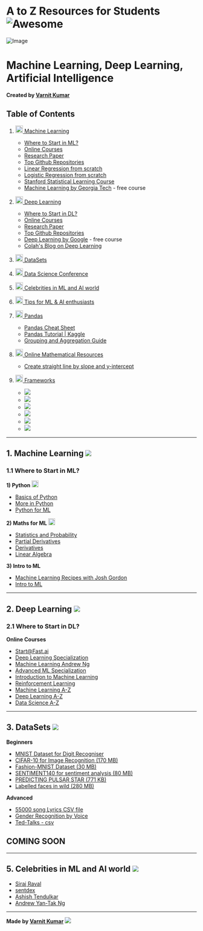 # A to Z Resources for Students ![Awesome](https://cdn.rawgit.com/sindresorhus/awesome/d7305f38d29fed78fa85652e3a63e154dd8e8829/media/badge.svg)

![Image](../res/tf.jpeg)

# Machine Learning, Deep Learning, Artificial Intelligence

**Created by [Varnit Kumar](https://github.com/vannu07)**

## Table of Contents

1. [<img src="https://img.shields.io/badge/Machine_Learning-FF6B6B?style=flat&logo=scikit-learn&logoColor=white" height="20"> Machine Learning](#1--machine-learning)
   - [Where to Start in ML?](#11-where-to-start-in-ml)
   - [Online Courses](#12-online-courses)
   - [Research Paper](#13-research-paper)
   - [Top Github Repositories](#14-top-github-repositories)
   - [Linear Regression from scratch](https://www.cs.toronto.edu/~frossard/post/linear_regression/)
   - [Logistic Regression from scratch](https://medium.com/@martinpella/logistic-regression-from-scratch-in-python-124c5636b8ac)
   - [Stanford Statistical Learning Course](https://lagunita.stanford.edu/courses/HumanitiesSciences/StatLearning/Winter2016/info)
   - [Machine Learning by Georgia Tech](https://br.udacity.com/course/machine-learning--ud262) - free course

2. [<img src="https://img.shields.io/badge/Deep_Learning-4169E1?style=flat&logo=tensorflow&logoColor=white" height="20"> Deep Learning](#2--deep-learning)
   - [Where to Start in DL?](#21-where-to-start-in-dl)
   - [Online Courses](#21-where-to-start-in-dl)
   - [Research Paper](https://arxiv.org/list/stat.ML/recent)
   - [Top Github Repositories](#24-top-github-repositories)
   - [Deep Learning by Google](https://br.udacity.com/course/deep-learning--ud730) - free course
   - [Colah's Blog on Deep Learning](http://colah.github.io/)

3. [<img src="https://img.shields.io/badge/DataSets-32CD32?style=flat&logo=databricks&logoColor=white" height="20"> DataSets](#3-datasets)

4. [<img src="https://img.shields.io/badge/Conferences-FF8C00?style=flat&logo=meetup&logoColor=white" height="20"> Data Science Conference](#4-data-science-confs)

5. [<img src="https://img.shields.io/badge/Celebrities-9932CC?style=flat&logo=github&logoColor=white" height="20"> Celebrities in ML and AI world](#5-celebrities-in-ml-and-ai-world)

6. [<img src="https://img.shields.io/badge/Tips-FFD700?style=flat&logo=lightbulb&logoColor=black" height="20"> Tips for ML & AI enthusiasts](#6-ml-ai-tips)

7. [<img src="https://img.shields.io/badge/Pandas-150458?style=flat&logo=pandas&logoColor=white" height="20"> Pandas](#7-pandas)
   - [Pandas Cheat Sheet](https://github.com/pandas-dev/pandas/blob/master/doc/cheatsheet/Pandas_Cheat_Sheet.pdf)
   - [Pandas Tutorial | Kaggle](https://www.kaggle.com/junaaaaloo/pandas-tutorial)
   - [Grouping and Aggregation Guide](https://www.shanelynn.ie/summarising-aggregation-and-grouping-data-in-python-pandas/)

8. [<img src="https://img.shields.io/badge/Mathematics-DC143C?style=flat&logo=wolfram&logoColor=white" height="20"> Online Mathematical Resources](#8-maths-online-resources)
   - [Create straight line by slope and y-intercept](https://www.desmos.com/calculator/5kn5x8f7zk)

9. [<img src="https://img.shields.io/badge/Frameworks-000000?style=flat&logo=framework&logoColor=white" height="20"> Frameworks](#9-frameworks)
   - [<img src="https://img.shields.io/badge/TensorFlow-FF6F00?style=flat&logo=tensorflow&logoColor=white">](https://tensorflow.org)
   - [<img src="https://img.shields.io/badge/Caffe-8B4513?style=flat&logo=caffe&logoColor=white">](http://caffe.berkeleyvision.org/)
   - [<img src="https://img.shields.io/badge/Caffe2-8B4513?style=flat&logo=caffe&logoColor=white">](https://caffe2.ai/)
   - [<img src="https://img.shields.io/badge/Torch-EE4C2C?style=flat&logo=pytorch&logoColor=white">](http://torch.ch/)
   - [<img src="https://img.shields.io/badge/PyTorch-EE4C2C?style=flat&logo=pytorch&logoColor=white">](https://pytorch.org/)
   - [<img src="https://img.shields.io/badge/Keras-D00000?style=flat&logo=keras&logoColor=white">](https://keras.io/)

---

## 1. **Machine Learning** <img src="https://img.shields.io/badge/ML-FF6B6B?style=flat&logo=scikit-learn&logoColor=white">

### 1.1 Where to Start in ML?

**1) Python** <img src="https://img.shields.io/badge/Python-3776AB?style=flat&logo=python&logoColor=white" height="18">
- [Basics of Python](https://www.youtube.com/playlist?list=PLQVvvaa0QuDe8XSftW-RAxdo6OmaeL85M)
- [More in Python](https://www.youtube.com/playlist?list=PL-osiE80TeTt2d9bfVyTiXJA-UTHn6WwU)
- [Python for ML](https://www.udemy.com/python-for-data-science-and-machine-learning-bootcamp)

**2) Maths for ML** <img src="https://img.shields.io/badge/Mathematics-DC143C?style=flat&logo=wolfram&logoColor=white" height="18">
- [Statistics and Probability](https://www.khanacademy.org/math/statistics-probability)
- [Partial Derivatives](https://www.khanacademy.org/math/multivariable-calculus/multivariable-derivatives)
- [Derivatives](https://www.khanacademy.org/math/calculus-1/cs1-derivatives-definition-and-basic-rules)
- [Linear Algebra](https://www.youtube.com/playlist?list=PLE7DDD91010BC51F8)

**3) Intro to ML**
- [Machine Learning Recipes with Josh Gordon](https://www.youtube.com/playlist?list=PLOU2XLYxmsIIuiBfYad6rFYQU_jL2ryal)
- [Intro to ML](https://in.udacity.com/course/intro-to-machine-learning--ud120-india)

---

## 2. **Deep Learning** <img src="https://img.shields.io/badge/Deep_Learning-4169E1?style=flat&logo=tensorflow&logoColor=white">

### 2.1 Where to Start in DL?

**Online Courses**
- [Start@Fast.ai](http://course.fast.ai/start.html)
- [Deep Learning Specialization](https://www.coursera.org/specializations/deep-learning)
- [Machine Learning Andrew Ng](https://www.coursera.org/learn/machine-learning)
- [Advanced ML Specialization](https://www.coursera.org/specializations/aml)
- [Introduction to Machine Learning](https://www.udacity.com/course/intro-to-machine-learning--ud120)
- [Reinforcement Learning](https://www.udacity.com/course/reinforcement-learning--ud600)
- [Machine Learning A-Z](https://www.udemy.com/course/machinelearning/)
- [Deep Learning A-Z](https://www.udemy.com/course/deeplearning/)
- [Data Science A-Z](https://www.udemy.com/course/datascience/)

---

## 3. **DataSets** <img src="https://img.shields.io/badge/DataSets-32CD32?style=flat&logo=databricks&logoColor=white">

**Beginners**
- [MNIST Dataset for Digit Recogniser](http://yann.lecun.com/exdb/mnist/)
- [CIFAR-10 for Image Recognition (170 MB)](http://www.cs.toronto.edu/~kriz/cifar.html)
- [Fashion-MNIST Dataset (30 MB)](https://github.com/zalandoresearch/fashion-mnist)
- [SENTIMENT140 for sentiment analysis (80 MB)](http://help.sentiment140.com/for-students/)
- [PREDICTING PULSAR STAR (771 KB)](https://www.kaggle.com/pavanraj159/predicting-a-pulsar-star)
- [Labelled faces in wild (280 MB)](http://vis-www.cs.umass.edu/lfw/)

**Advanced**
- [55000 song Lyrics CSV file](https://www.kaggle.com/mousehead/songlyrics)
- [Gender Recognition by Voice](https://www.kaggle.com/primaryobjects/voicegender/version/1#)
- [Ted-Talks - csv](https://www.kaggle.com/rounakbanik/ted-talks)

## COMING SOON

---

## 5. **Celebrities in ML and AI world** <img src="https://img.shields.io/badge/GitHub-100000?style=flat&logo=github&logoColor=white">

- [Siraj Raval](https://github.com/llSourcell)
- [sentdex](https://github.com/Sentdex)
- [Ashish Tendulkar](https://www.youtube.com/watch?v=F_uuqfgdZZw&list=PLlyCyjh2pUe9KzdyNOlmaJqeeI4YHOT-t)
- [Andrew Yan-Tak Ng](http://www.andrewng.org/)

---

**Made by [Varnit Kumar](https://github.com/vannu07)** <img src="https://img.shields.io/github/followers/vannu07?style=social">